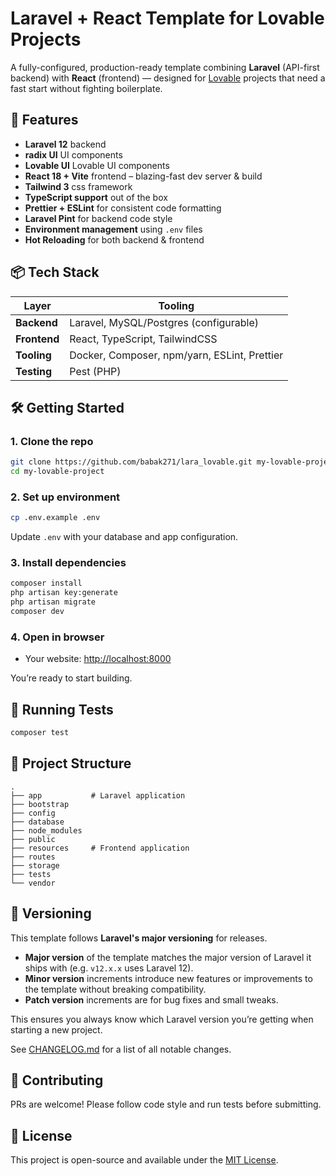 # Laravel + React Template for Lovable Projects

A fully-configured, production-ready template combining **Laravel** (API-first backend) with **React** (frontend) — designed for [Lovable](https://lovable.dev) projects that need a fast start without fighting boilerplate.

## 🚀 Features

* **Laravel 12** backend
* **radix UI** UI components
* **Lovable UI** Lovable UI components
* **React 18 + Vite** frontend – blazing-fast dev server & build
* **Tailwind 3** css framework
* **TypeScript support** out of the box
* **Prettier + ESLint** for consistent code formatting
* **Laravel Pint** for backend code style
* **Environment management** using `.env` files
* **Hot Reloading** for both backend & frontend

## 📦 Tech Stack

| Layer        | Tooling                                     |
| ------------ | --------------------------------------------|
| **Backend**  | Laravel, MySQL/Postgres (configurable)      |
| **Frontend** | React, TypeScript, TailwindCSS              |
| **Tooling**  | Docker, Composer, npm/yarn, ESLint, Prettier|
| **Testing**  | Pest (PHP)                                  |

## 🛠️ Getting Started

### 1. Clone the repo

```bash
git clone https://github.com/babak271/lara_lovable.git my-lovable-project
cd my-lovable-project
```

### 2. Set up environment

```bash
cp .env.example .env
```

Update `.env` with your database and app configuration.

### 3. Install dependencies

```bash
composer install
php artisan key:generate
php artisan migrate
composer dev
```

### 4. Open in browser

* Your website: [http://localhost:8000](http://localhost:8000)

You’re ready to start building.

## 🧪 Running Tests

```bash
composer test
```

## 📄 Project Structure

```
.
├── app           # Laravel application
├── bootstrap
├── config
├── database
├── node_modules
├── public
├── resources     # Frontend application
├── routes
├── storage
├── tests
└── vendor
```
## 🔢 Versioning

This template follows **Laravel's major versioning** for releases.

* **Major version** of the template matches the major version of Laravel it ships with (e.g. `v12.x.x` uses Laravel 12).
* **Minor version** increments introduce new features or improvements to the template without breaking compatibility.
* **Patch version** increments are for bug fixes and small tweaks.

This ensures you always know which Laravel version you’re getting when starting a new project.

See [CHANGELOG.md](./CHANGELOG.md) for a list of all notable changes.

## 🤝 Contributing

PRs are welcome! Please follow code style and run tests before submitting.

## 📜 License

This project is open-source and available under the [MIT License](./LICENSE).
